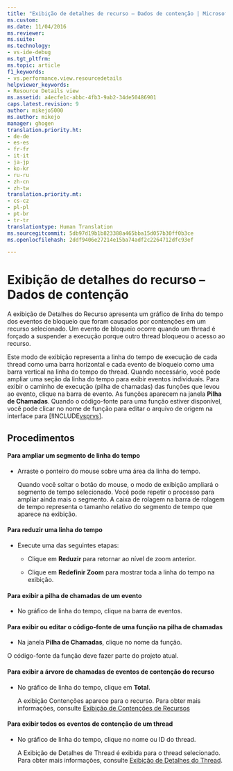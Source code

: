 ```yaml
---
title: "Exibição de detalhes de recurso – Dados de contenção | Microsoft Docs"
ms.custom: 
ms.date: 11/04/2016
ms.reviewer: 
ms.suite: 
ms.technology:
- vs-ide-debug
ms.tgt_pltfrm: 
ms.topic: article
f1_keywords:
- vs.performance.view.resourcedetails
helpviewer_keywords:
- Resource Details view
ms.assetid: a4ecfe1c-abbc-4fb3-9ab2-34de50486901
caps.latest.revision: 9
author: mikejo5000
ms.author: mikejo
manager: ghogen
translation.priority.ht:
- de-de
- es-es
- fr-fr
- it-it
- ja-jp
- ko-kr
- ru-ru
- zh-cn
- zh-tw
translation.priority.mt:
- cs-cz
- pl-pl
- pt-br
- tr-tr
translationtype: Human Translation
ms.sourcegitcommit: 5db97d19b1b823388a465bba15d057b30ff0b3ce
ms.openlocfilehash: 2ddf9406e27214e15ba74adf2c2264712dfc93ef

---
```

# <a name="resource-details-view---contention-data"></a>Exibição de detalhes do recurso – Dados de contenção
A exibição de Detalhes do Recurso apresenta um gráfico de linha do tempo dos eventos de bloqueio que foram causados por contenções em um recurso selecionado. Um evento de bloqueio ocorre quando um thread é forçado a suspender a execução porque outro thread bloqueou o acesso ao recurso.  
  
 Este modo de exibição representa a linha do tempo de execução de cada thread como uma barra horizontal e cada evento de bloqueio como uma barra vertical na linha do tempo do thread. Quando necessário, você pode ampliar uma seção da linha do tempo para exibir eventos individuais. Para exibir o caminho de execução (pilha de chamadas) das funções que levou ao evento, clique na barra de evento. As funções aparecem na janela **Pilha de Chamadas**. Quando o código-fonte para uma função estiver disponível, você pode clicar no nome de função para editar o arquivo de origem na interface para [!INCLUDE[vsprvs](../code-quality/includes/vsprvs_md.md)].  
  
## <a name="procedures"></a>Procedimentos  
  
#### <a name="to-magnify-a-timeline-segment"></a>Para ampliar um segmento de linha do tempo  
  
-   Arraste o ponteiro do mouse sobre uma área da linha do tempo.  
  
     Quando você soltar o botão do mouse, o modo de exibição ampliará o segmento de tempo selecionado. Você pode repetir o processo para ampliar ainda mais o segmento. A caixa de rolagem na barra de rolagem de tempo representa o tamanho relativo do segmento de tempo que aparece na exibição.  
  
#### <a name="to-zoom-out-on-a-timeline"></a>Para reduzir uma linha do tempo  
  
-   Execute uma das seguintes etapas:  
  
    -   Clique em **Reduzir** para retornar ao nível de zoom anterior.  
  
    -   Clique em **Redefinir Zoom** para mostrar toda a linha do tempo na exibição.  
  
#### <a name="to-view-the-call-stack-of-an-event"></a>Para exibir a pilha de chamadas de um evento  
  
-   No gráfico de linha do tempo, clique na barra de eventos.  
  
#### <a name="to-view-or-edit-the-source-code-of-a-function-in-the-call-stack"></a>Para exibir ou editar o código-fonte de uma função na pilha de chamadas  
  
-   Na janela **Pilha de Chamadas**, clique no nome da função.  
  
 O código-fonte da função deve fazer parte do projeto atual.  
  
#### <a name="to-view-the-call-tree-of-contention-events-for-the-resource"></a>Para exibir a árvore de chamadas de eventos de contenção do recurso  
  
-   No gráfico de linha do tempo, clique em **Total**.  
  
     A exibição Contenções aparece para o recurso. Para obter mais informações, consulte [Exibição de Contenções de Recursos](../profiling/resource-contentions-view-contention-data.md)  
  
#### <a name="to-view-all-the-contention-events-of-a-thread"></a>Para exibir todos os eventos de contenção de um thread  
  
-   No gráfico de linha do tempo, clique no nome ou ID do thread.  
  
     A Exibição de Detalhes de Thread é exibida para o thread selecionado. Para obter mais informações, consulte [Exibição de Detalhes do Thread](../profiling/thread-details-view-contention-data.md).


<!--HONumber=Feb17_HO4-->


